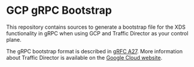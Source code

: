 # GCP gRPC Bootstrap

This repository contains sources to generate a bootstrap file for the XDS
functionality in gRPC when using GCP and Traffic Director as your control plane.

The gRPC bootstrap format is described in [gRFC
A27](https://github.com/grpc/proposal/pull/170). More information about Traffic
Director is available on the [Google Cloud
website](https://cloud.google.com/traffic-director/).
